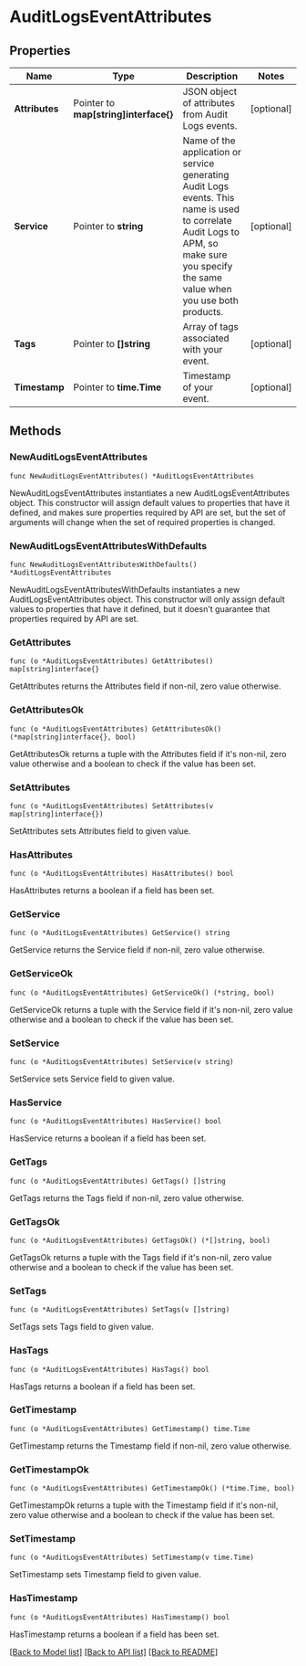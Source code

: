 # AuditLogsEventAttributes

## Properties

| Name           | Type                                  | Description                                                                                                                                                                            | Notes      |
| -------------- | ------------------------------------- | -------------------------------------------------------------------------------------------------------------------------------------------------------------------------------------- | ---------- |
| **Attributes** | Pointer to **map[string]interface{}** | JSON object of attributes from Audit Logs events.                                                                                                                                      | [optional] |
| **Service**    | Pointer to **string**                 | Name of the application or service generating Audit Logs events. This name is used to correlate Audit Logs to APM, so make sure you specify the same value when you use both products. | [optional] |
| **Tags**       | Pointer to **[]string**               | Array of tags associated with your event.                                                                                                                                              | [optional] |
| **Timestamp**  | Pointer to **time.Time**              | Timestamp of your event.                                                                                                                                                               | [optional] |

## Methods

### NewAuditLogsEventAttributes

`func NewAuditLogsEventAttributes() *AuditLogsEventAttributes`

NewAuditLogsEventAttributes instantiates a new AuditLogsEventAttributes object.
This constructor will assign default values to properties that have it defined,
and makes sure properties required by API are set, but the set of arguments
will change when the set of required properties is changed.

### NewAuditLogsEventAttributesWithDefaults

`func NewAuditLogsEventAttributesWithDefaults() *AuditLogsEventAttributes`

NewAuditLogsEventAttributesWithDefaults instantiates a new AuditLogsEventAttributes object.
This constructor will only assign default values to properties that have it defined,
but it doesn't guarantee that properties required by API are set.

### GetAttributes

`func (o *AuditLogsEventAttributes) GetAttributes() map[string]interface{}`

GetAttributes returns the Attributes field if non-nil, zero value otherwise.

### GetAttributesOk

`func (o *AuditLogsEventAttributes) GetAttributesOk() (*map[string]interface{}, bool)`

GetAttributesOk returns a tuple with the Attributes field if it's non-nil, zero value otherwise
and a boolean to check if the value has been set.

### SetAttributes

`func (o *AuditLogsEventAttributes) SetAttributes(v map[string]interface{})`

SetAttributes sets Attributes field to given value.

### HasAttributes

`func (o *AuditLogsEventAttributes) HasAttributes() bool`

HasAttributes returns a boolean if a field has been set.

### GetService

`func (o *AuditLogsEventAttributes) GetService() string`

GetService returns the Service field if non-nil, zero value otherwise.

### GetServiceOk

`func (o *AuditLogsEventAttributes) GetServiceOk() (*string, bool)`

GetServiceOk returns a tuple with the Service field if it's non-nil, zero value otherwise
and a boolean to check if the value has been set.

### SetService

`func (o *AuditLogsEventAttributes) SetService(v string)`

SetService sets Service field to given value.

### HasService

`func (o *AuditLogsEventAttributes) HasService() bool`

HasService returns a boolean if a field has been set.

### GetTags

`func (o *AuditLogsEventAttributes) GetTags() []string`

GetTags returns the Tags field if non-nil, zero value otherwise.

### GetTagsOk

`func (o *AuditLogsEventAttributes) GetTagsOk() (*[]string, bool)`

GetTagsOk returns a tuple with the Tags field if it's non-nil, zero value otherwise
and a boolean to check if the value has been set.

### SetTags

`func (o *AuditLogsEventAttributes) SetTags(v []string)`

SetTags sets Tags field to given value.

### HasTags

`func (o *AuditLogsEventAttributes) HasTags() bool`

HasTags returns a boolean if a field has been set.

### GetTimestamp

`func (o *AuditLogsEventAttributes) GetTimestamp() time.Time`

GetTimestamp returns the Timestamp field if non-nil, zero value otherwise.

### GetTimestampOk

`func (o *AuditLogsEventAttributes) GetTimestampOk() (*time.Time, bool)`

GetTimestampOk returns a tuple with the Timestamp field if it's non-nil, zero value otherwise
and a boolean to check if the value has been set.

### SetTimestamp

`func (o *AuditLogsEventAttributes) SetTimestamp(v time.Time)`

SetTimestamp sets Timestamp field to given value.

### HasTimestamp

`func (o *AuditLogsEventAttributes) HasTimestamp() bool`

HasTimestamp returns a boolean if a field has been set.

[[Back to Model list]](../README.md#documentation-for-models) [[Back to API list]](../README.md#documentation-for-api-endpoints) [[Back to README]](../README.md)
